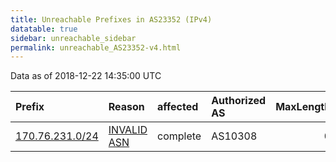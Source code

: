 ```yaml
---
title: Unreachable Prefixes in AS23352 (IPv4)
datatable: true
sidebar: unreachable_sidebar
permalink: unreachable_AS23352-v4.html
---
```


Data as of 2018-12-22 14:35:00 UTC


<div class="datatable-begin"></div>

| Prefix                                                   | Reason                                                                                                 | affected   | Authorized AS   |   MaxLength | Anchor                           |   unreachable /24s |
|:---------------------------------------------------------|:-------------------------------------------------------------------------------------------------------|:-----------|:----------------|------------:|:---------------------------------|-------------------:|
| [170.76.231.0/24](https://stat.ripe.net/170.76.231.0/24) | [INVALID ASN](https://rpki-validator.ripe.net/announcement-preview?asn=AS23352&prefix=170.76.231.0/24) | complete   | AS10308         |           0 | [ARIN](unreachable_ARIN-v4.html) |                  1 |

<div class="datatable-end"></div>